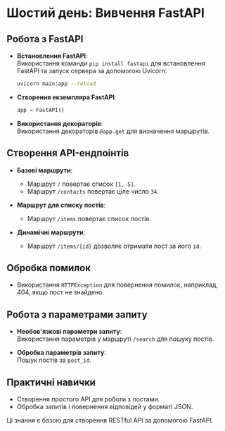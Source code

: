 # Шостий день: Вивчення FastAPI

## Робота з FastAPI

- **Встановлення FastAPI**:  
    Використання команди `pip install fastapi` для встановлення FastAPI та запуск сервера за допомогою Uvicorn:  
    ```bash
    uvicorn main:app --reload
    ```

- **Створення екземпляра FastAPI**:  
    ```python
    app = FastAPI()
    ```

- **Використання декораторів**:  
    Використання декораторів `@app.get` для визначення маршрутів.

## Створення API-ендпоінтів

- **Базові маршрути**:  
    - Маршрут `/` повертає список `[1, 5]`.
    - Маршрут `/contacts` повертає ціле число `34`.

- **Маршрут для списку постів**:  
    - Маршрут `/items` повертає список постів.

- **Динамічні маршрути**:  
    - Маршрут `/items/{id}` дозволяє отримати пост за його `id`.

## Обробка помилок

- Використання `HTTPException` для повернення помилок, наприклад, 404, якщо пост не знайдено.

## Робота з параметрами запиту

- **Необов'язкові параметри запиту**:  
    Використання параметрів у маршруті `/search` для пошуку постів.

- **Обробка параметрів запиту**:  
    Пошук постів за `post_id`.

## Практичні навички

- Створення простого API для роботи з постами.
- Обробка запитів і повернення відповідей у форматі JSON.

Ці знання є базою для створення RESTful API за допомогою FastAPI.